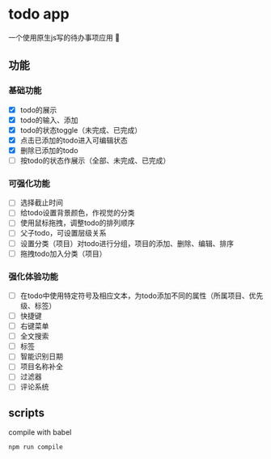 # todo app

一个使用原生js写的待办事项应用 :memo:

## 功能

### 基础功能

- [x] todo的展示
- [x] todo的输入、添加
- [x] todo的状态toggle（未完成、已完成）
- [x] 点击已添加的todo进入可编辑状态
- [x] 删除已添加的todo
- [ ] 按todo的状态作展示（全部、未完成、已完成）

### 可强化功能

- [ ] 选择截止时间
- [ ] 给todo设置背景颜色，作视觉的分类
- [ ] 使用鼠标拖拽，调整todo的排列顺序
- [ ] 父子todo，可设置层级关系
- [ ] 设置分类（项目）对todo进行分组，项目的添加、删除、编辑、排序
- [ ] 拖拽todo加入分类（项目）

### 强化体验功能

- [ ] 在todo中使用特定符号及相应文本，为todo添加不同的属性（所属项目、优先级、标签）
- [ ] 快捷键
- [ ] 右键菜单
- [ ] 全文搜索
- [ ] 标签
- [ ] 智能识别日期
- [ ] 项目名称补全
- [ ] 过滤器
- [ ] 评论系统

## scripts

compile with babel

```
npm run compile
```